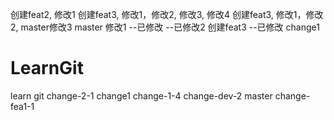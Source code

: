 创建feat2, 修改1
创建feat3, 修改1，修改2, 修改3, 修改4
创建feat3, 修改1，修改2, master修改3
master 修改1
--已修改
--已修改2
创建feat3
--已修改
change1

# LearnGit
learn git
change-2-1
change1
change-1-4
change-dev-2
master
change-fea1-1

